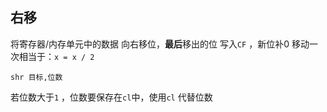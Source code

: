 ##  右移
将寄存器/内存单元中的数据 向右移位，**最后**移出的位 写入`CF` ，新位补0
移动一次相当于：`x = x / 2` 
```shell
shr 目标,位数
```
若位数大于`1` ，位数要保存在`cl`中，使用`cl` 代替位数


